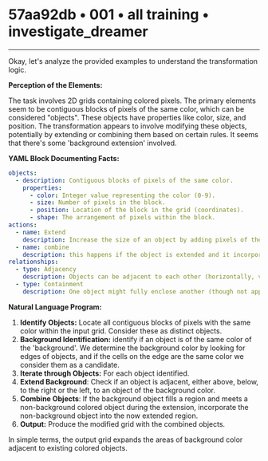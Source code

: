 # 57aa92db • 001 • all training • investigate_dreamer

---
Okay, let's analyze the provided examples to understand the transformation logic.

**Perception of the Elements:**

The task involves 2D grids containing colored pixels. The primary elements seem to be contiguous blocks of pixels of the same color, which can be considered "objects". These objects have properties like color, size, and position. The transformation appears to involve modifying these objects, potentially by extending or combining them based on certain rules. It seems that there's some 'background extension' involved.

**YAML Block Documenting Facts:**



```yaml
objects:
  - description: Contiguous blocks of pixels of the same color.
    properties:
      - color: Integer value representing the color (0-9).
      - size: Number of pixels in the block.
      - position: Location of the block in the grid (coordinates).
      - shape: The arrangement of pixels within the block.
actions:
  - name: Extend
    description: Increase the size of an object by adding pixels of the same color, usually performed on the background color around the object.
  - name: combine
    description: this happens if the object is extended and it incorporates another object of a different color
relationships:
  - type: Adjacency
    description: Objects can be adjacent to each other (horizontally, vertically, or diagonally).
  - type: Containment
    description: One object might fully enclose another (though not apparent in these particular examples so far, could happen if the 'extend' goes to completion).
```



**Natural Language Program:**

1.  **Identify Objects:** Locate all contiguous blocks of pixels with the same color within the input grid. Consider these as distinct objects.
2.  **Background Identification:** identify if an object is of the same color of the 'background'. We determine the background color by looking for edges of objects, and if the cells on the edge are the same color we consider them as a candidate.
3.  **Iterate through Objects:** For each object identified.
4.  **Extend Background**: Check if an object is adjacent, either above, below, to the right or the left, to an object of the background color.
5. **Combine Objects**: If the background object fills a region and meets a non-background colored object during the extension, incorporate the non-background object into the now extended region.
6.  **Output:** Produce the modified grid with the combined objects.

In simple terms, the output grid expands the areas of background color adjacent to existing colored objects.

